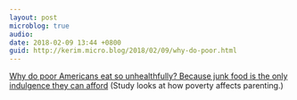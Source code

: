 ```yaml
---
layout: post
microblog: true
audio: 
date: 2018-02-09 13:44 +0800
guid: http://kerim.micro.blog/2018/02/09/why-do-poor.html
---
```

[Why do poor Americans eat so unhealthfully? Because junk food is the only indulgence they can afford](http://www.latimes.com/opinion/op-ed/la-oe-singh-food-deserts-nutritional-disparities-20180207-story.html) (Study looks at how poverty affects parenting.)
